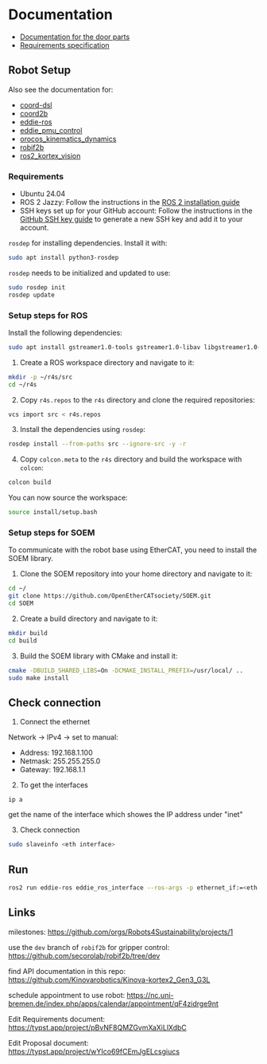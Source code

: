 # Documentation

- [Documentation for the door parts](door_parts.md)
- [Requirements specification](requirements.md)

## Robot Setup

Also see the documentation for:

- [coord-dsl](https://github.com/secorolab/coord-dsl)
- [coord2b](https://github.com/rosym-project/coord2b)
- [eddie-ros](https://github.com/secorolab/eddie-ros)
- [eddie_pmu_control](https://github.com/secorolab/eddie_pmu_control)
- [orocos_kinematics_dynamics](https://github.com/secorolab/orocos_kinematics_dynamics)
- [robif2b](https://github.com/secorolab/robif2b)
- [ros2_kortex_vision](https://github.com/Kinovarobotics/ros2_kortex_vision)

### Requirements

- Ubuntu 24.04
- ROS 2 Jazzy: Follow the instructions in the [ROS 2 installation guide](https://docs.ros.org/en/jazzy/Installation/Ubuntu-Install-Debs.html)
- SSH keys set up for your GitHub account: Follow the instructions in the [GitHub SSH key guide](https://docs.github.com/en/authentication/connecting-to-github-with-ssh/generating-a-new-ssh-key-and-adding-it-to-the-ssh-agent) to generate a new SSH key and add it to your account.

`rosdep` for installing dependencies. Install it with:

```bash
sudo apt install python3-rosdep
```

`rosdep` needs to be initialized and updated to use:

```bash
sudo rosdep init
rosdep update
```

### Setup steps for ROS

Install the following dependencies:

```bash
sudo apt install gstreamer1.0-tools gstreamer1.0-libav libgstreamer1.0-dev libgstreamer-plugins-base1.0-dev libgstreamer-plugins-good1.0-dev gstreamer1.0-plugins-good gstreamer1.0-plugins-base
```

1. Create a ROS workspace directory and navigate to it:

```bash
mkdir -p ~/r4s/src
cd ~/r4s
```

2. Copy `r4s.repos` to the `r4s` directory and clone the required repositories:

```bash
vcs import src < r4s.repos
```

3. Install the dependencies using `rosdep`:

```bash
rosdep install --from-paths src --ignore-src -y -r
```

4. Copy `colcon.meta` to the `r4s` directory and build the workspace with `colcon`:

```bash
colcon build
```

You can now source the workspace:

```bash
source install/setup.bash
```

### Setup steps for SOEM

To communicate with the robot base using EtherCAT, you need to install the SOEM library.

1. Clone the SOEM repository into your home directory and navigate to it:

```bash
cd ~/
git clone https://github.com/OpenEtherCATsociety/SOEM.git
cd SOEM
```

2. Create a build directory and navigate to it:

```bash
mkdir build
cd build
```

3. Build the SOEM library with CMake and install it:

```bash
cmake -DBUILD_SHARED_LIBS=On -DCMAKE_INSTALL_PREFIX=/usr/local/ ..
sudo make install
```


## Check connection

1. Connect the ethernet

Network -> IPv4 -> set to manual:

- Address: 192.168.1.100
- Netmask: 255.255.255.0
- Gateway: 192.168.1.1

2. To get the interfaces
```
ip a
```
get the name of the interface which showes the IP address under "inet"

3. Check connection
```bash
sudo slaveinfo <eth interface>
```
   
## Run
```bash
ros2 run eddie-ros eddie_ros_interface --ros-args -p ethernet_if:=<eth interface>
```

## Links

milestones:
https://github.com/orgs/Robots4Sustainability/projects/1

use the `dev` branch of `robif2b` for gripper control: 
https://github.com/secorolab/robif2b/tree/dev

find API documentation in this repo:
https://github.com/Kinovarobotics/Kinova-kortex2_Gen3_G3L

schedule appointment to use robot:
https://nc.uni-bremen.de/index.php/apps/calendar/appointment/qF4zidrge9nt

Edit Requirements document:
https://typst.app/project/pBvNF8QMZGvmXaXiLlXdbC

Edit Proposal document:
https://typst.app/project/wYIco69fCEmJgELcsgiucs
